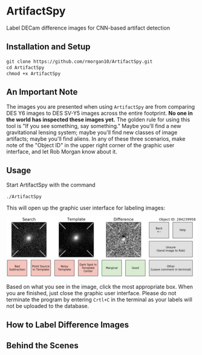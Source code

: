 # ArtifactSpy

Label DECam difference images for CNN-based artifact detection

## Installation and Setup

```
git clone https://github.com/rmorgan10/ArtifactSpy.git
cd ArtifactSpy
chmod +x ArtifactSpy
```

## An Important Note

The images you are presented when using `ArtifactSpy` are from comparing DES Y6 images to DES SV-Y5 images across the entire footprint.
**No one in the world has inspected these images yet.**
The golden rule for using this tool is "If you see something, say something."
Maybe you'll find a new gravitational lensing system; maybe you'll find new classes of image artifacts; maybe you'll find aliens.
In any of these three scenarios, make note of the "Object ID" in the upper right corner of the graphic user interface, and let Rob Morgan know about it.

## Usage

Start ArtifactSpy with the command

```
./ArtifactSpy
```

This will open up the graphic user interface for labeling images:

![](./.extra/gui.png)

Based on what you see in the image, click the most appropriate box. When you are finished, just close the graphic user interface. Please do not terminate the program by entering `Crtl+C` in the terminal as your labels will not be uploaded to the database.

## How to Label Difference Images

##  Behind the Scenes